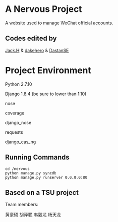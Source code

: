 # A Nervous Project

A website used to manage WeChat official accounts.

## Codes edited by

[Jack.H](https://github.com/jackhhh) & [dakehero](https://github.com/dakehero) & [DastanSE](https://github.com/DastanSE)

# Project Environment

Python 2.7.10

Django 1.8.4 (be sure to lower than 1.10)

nose

coverage

django_nose

requests

django_cas_ng

## Running Commands

```shell
cd /nervous
python manage.py syncdb
python manage.py runserver 0.0.0.0:80
```

## Based on a TSU project

Team members:

黄豪硕 胡泽聪 韦毅龙 杨天龙 

